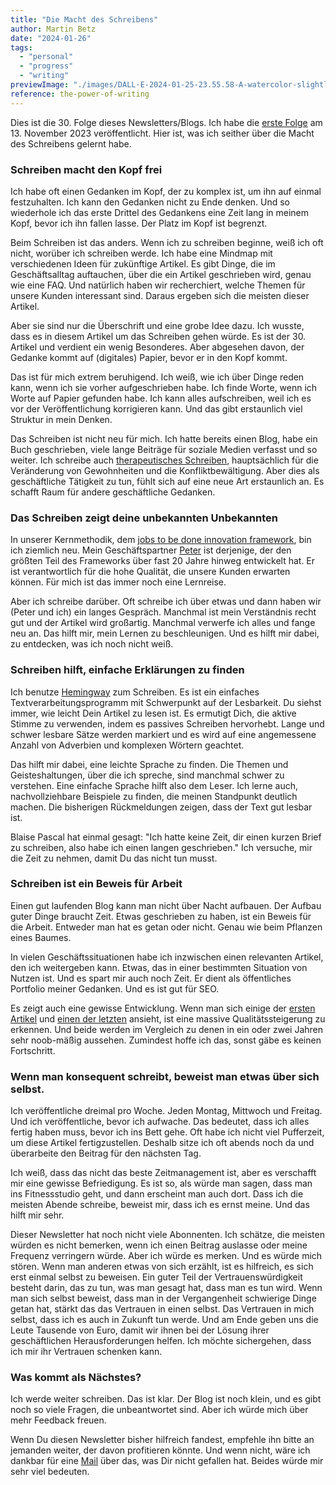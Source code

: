 ```yaml
---
title: "Die Macht des Schreibens"
author: Martin Betz
date: "2024-01-26"
tags:
  - "personal"
  - "progress"
  - "writing"
previewImage: "./images/DALL·E-2024-01-25-23.55.58-A-watercolor-slightly-geometric-styled-painting-depicting-a-man-in-his-thirties-wearing-a-hoodie-sitting-at-his-desk-at-night-writing-a-newsletter-.png"
reference: the-power-of-writing
---
```


Dies ist die 30. Folge dieses Newsletters/Blogs. Ich habe die [erste Folge](/blog/wo-soll-man-anfangen-wenn-das-geschaeft-nicht-laeuft/) am 13. November 2023 veröffentlicht. Hier ist, was ich seither über die Macht des Schreibens gelernt habe.

### Schreiben macht den Kopf frei

Ich habe oft einen Gedanken im Kopf, der zu komplex ist, um ihn auf einmal festzuhalten. Ich kann den Gedanken nicht zu Ende denken. Und so wiederhole ich das erste Drittel des Gedankens eine Zeit lang in meinem Kopf, bevor ich ihn fallen lasse. Der Platz im Kopf ist begrenzt.

Beim Schreiben ist das anders. Wenn ich zu schreiben beginne, weiß ich oft nicht, worüber ich schreiben werde. Ich habe eine Mindmap mit verschiedenen Ideen für zukünftige Artikel. Es gibt Dinge, die im Geschäftsalltag auftauchen, über die ein Artikel geschrieben wird, genau wie eine FAQ. Und natürlich haben wir recherchiert, welche Themen für unsere Kunden interessant sind. Daraus ergeben sich die meisten dieser Artikel.

Aber sie sind nur die Überschrift und eine grobe Idee dazu. Ich wusste, dass es in diesem Artikel um das Schreiben gehen würde. Es ist der 30. Artikel und verdient ein wenig Besonderes. Aber abgesehen davon, der Gedanke kommt auf (digitales) Papier, bevor er in den Kopf kommt.

Das ist für mich extrem beruhigend. Ich weiß, wie ich über Dinge reden kann, wenn ich sie vorher aufgeschrieben habe. Ich finde Worte, wenn ich Worte auf Papier gefunden habe. Ich kann alles aufschreiben, weil ich es vor der Veröffentlichung korrigieren kann. Und das gibt erstaunlich viel Struktur in mein Denken.

Das Schreiben ist nicht neu für mich. Ich hatte bereits einen Blog, habe ein Buch geschrieben, viele lange Beiträge für soziale Medien verfasst und so weiter. Ich schreibe auch [therapeutisches Schreiben](https://www.youtube.com/watch?v=wAZn9dF3XTo&ab_channel=AndrewHuberman), hauptsächlich für die Veränderung von Gewohnheiten und die Konfliktbewältigung. Aber dies als geschäftliche Tätigkeit zu tun, fühlt sich auf eine neue Art erstaunlich an. Es schafft Raum für andere geschäftliche Gedanken.

### Das Schreiben zeigt deine unbekannten Unbekannten

In unserer Kernmethodik, dem [jobs to be done innovation framework](/blog/understanding-the-jobs-to-be-done-perspective/), bin ich ziemlich neu. Mein Geschäftspartner [Peter](https://www.linkedin.com/in/peterrochel/) ist derjenige, der den größten Teil des Frameworks über fast 20 Jahre hinweg entwickelt hat. Er ist verantwortlich für die hohe Qualität, die unsere Kunden erwarten können. Für mich ist das immer noch eine Lernreise.

Aber ich schreibe darüber. Oft schreibe ich über etwas und dann haben wir (Peter und ich) ein langes Gespräch. Manchmal ist mein Verständnis recht gut und der Artikel wird großartig. Manchmal verwerfe ich alles und fange neu an. Das hilft mir, mein Lernen zu beschleunigen. Und es hilft mir dabei, zu entdecken, was ich noch nicht weiß.

### Schreiben hilft, einfache Erklärungen zu finden

Ich benutze [Hemingway](https://hemingwayapp.com/) zum Schreiben. Es ist ein einfaches Textverarbeitungsprogramm mit Schwerpunkt auf der Lesbarkeit. Du siehst immer, wie leicht Dein Artikel zu lesen ist. Es ermutigt Dich, die aktive Stimme zu verwenden, indem es passives Schreiben hervorhebt. Lange und schwer lesbare Sätze werden markiert und es wird auf eine angemessene Anzahl von Adverbien und komplexen Wörtern geachtet.

Das hilft mir dabei, eine leichte Sprache zu finden. Die Themen und Geisteshaltungen, über die ich spreche, sind manchmal schwer zu verstehen. Eine einfache Sprache hilft also dem Leser. Ich lerne auch, nachvollziehbare Beispiele zu finden, die meinen Standpunkt deutlich machen. Die bisherigen Rückmeldungen zeigen, dass der Text gut lesbar ist.

Blaise Pascal hat einmal gesagt: "Ich hatte keine Zeit, dir einen kurzen Brief zu schreiben, also habe ich einen langen geschrieben." Ich versuche, mir die Zeit zu nehmen, damit Du das nicht tun musst.

### Schreiben ist ein Beweis für Arbeit

Einen gut laufenden Blog kann man nicht über Nacht aufbauen. Der Aufbau guter Dinge braucht Zeit. Etwas geschrieben zu haben, ist ein Beweis für die Arbeit. Entweder man hat es getan oder nicht. Genau wie beim Pflanzen eines Baumes.

In vielen Geschäftssituationen habe ich inzwischen einen relevanten Artikel, den ich weitergeben kann. Etwas, das in einer bestimmten Situation von Nutzen ist. Und es spart mir auch noch Zeit. Er dient als öffentliches Portfolio meiner Gedanken. Und es ist gut für SEO.

Es zeigt auch eine gewisse Entwicklung. Wenn man sich einige der [ersten Artikel](/blog/warum-entscheiden-Leute-wie-sie-es-tun/) und [einen der letzten](/blog/wie-vermeiden-Kunden-versuchen-die-preise-nach-unten-zu-verhandeln/) ansieht, ist eine massive Qualitätssteigerung zu erkennen. Und beide werden im Vergleich zu denen in ein oder zwei Jahren sehr noob-mäßig aussehen. Zumindest hoffe ich das, sonst gäbe es keinen Fortschritt.

### Wenn man konsequent schreibt, beweist man etwas über sich selbst.

Ich veröffentliche dreimal pro Woche. Jeden Montag, Mittwoch und Freitag. Und ich veröffentliche, bevor ich aufwache. Das bedeutet, dass ich alles fertig haben muss, bevor ich ins Bett gehe. Oft habe ich nicht viel Pufferzeit, um diese Artikel fertigzustellen. Deshalb sitze ich oft abends noch da und überarbeite den Beitrag für den nächsten Tag.

Ich weiß, dass das nicht das beste Zeitmanagement ist, aber es verschafft mir eine gewisse Befriedigung. Es ist so, als würde man sagen, dass man ins Fitnessstudio geht, und dann erscheint man auch dort. Dass ich die meisten Abende schreibe, beweist mir, dass ich es ernst meine. Und das hilft mir sehr.

Dieser Newsletter hat noch nicht viele Abonnenten. Ich schätze, die meisten würden es nicht bemerken, wenn ich einen Beitrag auslasse oder meine Frequenz verringern würde. Aber ich würde es merken. Und es würde mich stören. Wenn man anderen etwas von sich erzählt, ist es hilfreich, es sich erst einmal selbst zu beweisen. Ein guter Teil der Vertrauenswürdigkeit besteht darin, das zu tun, was man gesagt hat, dass man es tun wird. Wenn man sich selbst beweist, dass man in der Vergangenheit schwierige Dinge getan hat, stärkt das das Vertrauen in einen selbst. Das Vertrauen in mich selbst, dass ich es auch in Zukunft tun werde. Und am Ende geben uns die Leute Tausende von Euro, damit wir ihnen bei der Lösung ihrer geschäftlichen Herausforderungen helfen. Ich möchte sichergehen, dass ich mir ihr Vertrauen schenken kann.

### Was kommt als Nächstes?

Ich werde weiter schreiben. Das ist klar. Der Blog ist noch klein, und es gibt noch so viele Fragen, die unbeantwortet sind. Aber ich würde mich über mehr Feedback freuen.

Wenn Du diesen Newsletter bisher hilfreich fandest, empfehle ihn bitte an jemanden weiter, der davon profitieren könnte. Und wenn nicht, wäre ich dankbar für eine [Mail](mailto:newsletter@utxo.solutions) über das, was Dir nicht gefallen hat. Beides würde mir sehr viel bedeuten.